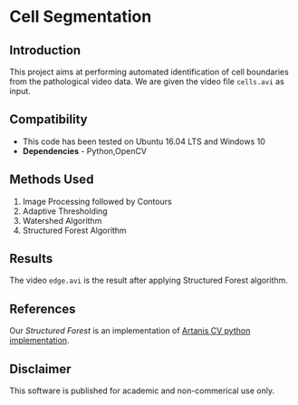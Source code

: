Cell Segmentation
==================


## Introduction

This project aims at performing automated identification of cell boundaries from the pathological video data.
We are given the video file `cells.avi` as input. 


## Compatibility

* This code has been tested on Ubuntu 16.04 LTS and Windows 10
* **Dependencies** - Python,OpenCV


## Methods Used

1. Image Processing followed by Contours
2. Adaptive Thresholding
3. Watershed Algorithm
4. Structured Forest Algorithm


## Results

The video `edge.avi` is the result after applying Structured Forest algorithm.


## References

Our *Structured Forest* is an implementation of [Artanis CV python implementation](https://github.com/ArtanisCV/StructuredForests).


## Disclaimer

This software is published for academic and non-commerical use only.
